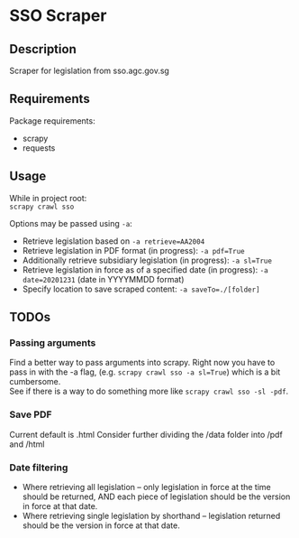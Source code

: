 # SSO Scraper
## Description
Scraper for legislation from sso.agc.gov.sg

## Requirements 
Package requirements:
* scrapy
* requests

## Usage 
While in project root:  
`scrapy crawl sso`

Options may be passed using `-a`:
* Retrieve legislation based on `-a retrieve=AA2004`
* Retrieve legislation in PDF format (in progress): `-a pdf=True`
* Additionally retrieve subsidiary legislation (in progress): `-a sl=True`
* Retrieve legislation in force as of a specified date (in progress): `-a date=20201231` (date in YYYYMMDD format)
* Specify location to save scraped content: `-a saveTo=./[folder]`


## TODOs
### Passing arguments
Find a better way to pass arguments into scrapy. 
Right now you have to pass in with the -a flag, (e.g. `scrapy crawl sso -a sl=True`) which is a bit cumbersome.  
See if there is a way to do something more like `scrapy crawl sso -sl -pdf`.

### Save PDF 
Current default is .html
Consider further dividing the /data folder into /pdf and /html 

### Date filtering 
* Where retrieving all legislation – only legislation in force at the time should be returned, AND each piece of legislation should be the version in force at that date.
* Where retrieving single legislation by shorthand – legislation returned should be the version in force at that date.